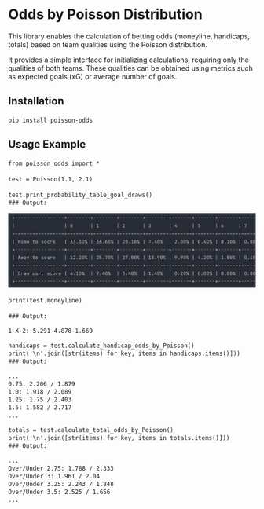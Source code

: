 # Odds by Poisson Distribution
This library enables the calculation of betting odds (moneyline, handicaps, totals) based on team qualities using the Poisson distribution.

It provides a simple interface for initializing calculations, requiring only the qualities of both teams. These qualities can be obtained using metrics such as expected goals (xG) or average number of goals.

## Installation
```
pip install poisson-odds
```

## Usage Example
```
from poisson_odds import *

test = Poisson(1.1, 2.1)

test.print_probability_table_goal_draws()
### Output:
```
![Probability Table](src/prob_table.jpg)
```
print(test.moneyline)

### Output:
```
```
1-X-2: 5.291-4.878-1.669
```
```
handicaps = test.calculate_handicap_odds_by_Poisson()
print('\n'.join([str(items) for key, items in handicaps.items()]))
### Output:
```
```
...
0.75: 2.206 / 1.879
1.0: 1.918 / 2.089
1.25: 1.75 / 2.403
1.5: 1.582 / 2.717
...
```
```
totals = test.calculate_total_odds_by_Poisson()
print('\n'.join([str(items) for key, items in totals.items()]))
### Output:
```
```
...
Over/Under 2.75: 1.788 / 2.333
Over/Under 3: 1.961 / 2.04
Over/Under 3.25: 2.243 / 1.848
Over/Under 3.5: 2.525 / 1.656
...
```


